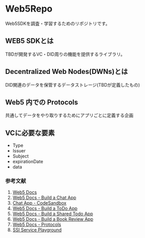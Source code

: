 # Web5Repo
Web5SDKを調査・学習するためのリポジトリです。

## WEB5 SDKとは

TBDが開発するVC・DID周りの機能を提供するライブラリ。

## Decentralized Web Nodes(DWNs)とは

DID関連のデータを保管するデータストレージ(TBDが定義したもの)

## Web5 内での Protocols

共通してデータをやり取りするためにアプリごとに定義する企画

## VCに必要な要素

- Type
- Issuer
- Subject
- expirationDate
- data

### 参考文献
1. [Web5 Docs](https://developer.tbd.website/docs/)
2. [Web5 Docs - Build a Chat App](https://developer.tbd.website/docs/web5/build/apps/dinger-tutorial)
3. [Chat App - CodeSandbox](https://codesandbox.io/p/devbox/dinger-completed-2zgngn?file=%2Fpackage.json%3A16%2C22)
4. [Web5 Docs - Build a ToDo App](https://developer.tbd.website/docs/web5/build/apps/todo-app-tutorial)
5. [Web5 Docs - Build a Shared Todo App](https://developer.tbd.website/docs/web5/build/apps/shared-todo-app/)
6. [Web5 Docs - Build a Book Review App](https://developer.tbd.website/docs/web5/build/apps/book-reviews-tutorial)
7. [Web5 Docs - Protocols](https://developer.tbd.website/docs/web5/learn/protocols)
8. [SSI Service Playground](https://ssi.benri.io/)